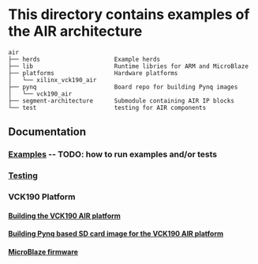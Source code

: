 # This directory contains examples of the AIR architecture
```
air
├── herds                     Example herds
├── lib                       Runtime libries for ARM and MicroBlaze
├── platforms                 Hardware platforms
│   └── xilinx_vck190_air
├── pynq                      Board repo for building Pynq images
│   └── vck190_air
├── segment-architecture      Submodule containing AIR IP blocks
└── test                      testing for AIR components
```

## Documentation

### [Examples]() -- TODO: how to run examples and/or tests
### [Testing](docs/testing.md)
### VCK190 Platform
#### [Building the VCK190 AIR platform](docs/vck190_building_platform.md)
#### [Building Pynq based SD card image for the VCK190 AIR platform](docs/vck190_building_pynq.md)
#### [MicroBlaze firmware](docs/vck190_microblaze_firmware.md)

